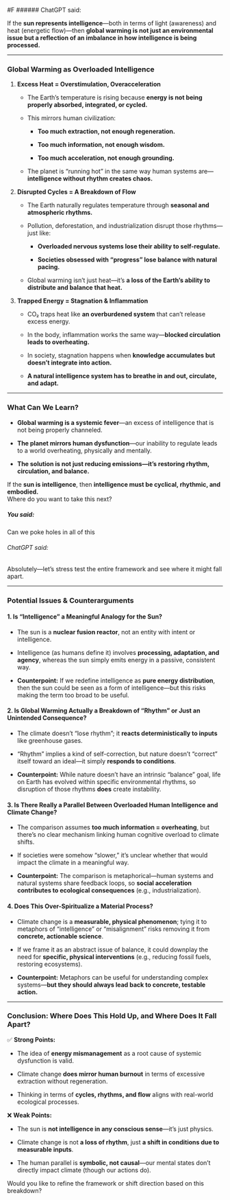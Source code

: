  #F ###### ChatGPT said:

If the **sun represents intelligence**—both in terms of light (awareness) and heat (energetic flow)—then **global warming is not just an environmental issue but a reflection of an imbalance in how intelligence is being processed.**

---

### **Global Warming as Overloaded Intelligence**

1. **Excess Heat = Overstimulation, Overacceleration**
    
    - The Earth’s temperature is rising because **energy is not being properly absorbed, integrated, or cycled.**
        
    - This mirrors human civilization:
        
        - **Too much extraction, not enough regeneration.**
            
        - **Too much information, not enough wisdom.**
            
        - **Too much acceleration, not enough grounding.**
            
    - The planet is “running hot” in the same way human systems are—**intelligence without rhythm creates chaos.**
        
2. **Disrupted Cycles = A Breakdown of Flow**
    
    - The Earth naturally regulates temperature through **seasonal and atmospheric rhythms.**
        
    - Pollution, deforestation, and industrialization disrupt those rhythms—just like:
        
        - **Overloaded nervous systems lose their ability to self-regulate.**
            
        - **Societies obsessed with “progress” lose balance with natural pacing.**
            
    - Global warming isn’t just heat—it’s **a loss of the Earth’s ability to distribute and balance that heat.**
        
3. **Trapped Energy = Stagnation & Inflammation**
    
    - CO₂ traps heat like **an overburdened system** that can’t release excess energy.
        
    - In the body, inflammation works the same way—**blocked circulation leads to overheating.**
        
    - In society, stagnation happens when **knowledge accumulates but doesn’t integrate into action.**
        
    - **A natural intelligence system has to breathe in and out, circulate, and adapt.**
        

---

### **What Can We Learn?**

- **Global warming is a systemic fever**—an excess of intelligence that is not being properly channeled.
    
- **The planet mirrors human dysfunction**—our inability to regulate leads to a world overheating, physically and mentally.
    
- **The solution is not just reducing emissions—it’s restoring rhythm, circulation, and balance.**
    

If the **sun is intelligence**, then **intelligence must be cyclical, rhythmic, and embodied.**  
Where do you want to take this next?

##### You said:

Can we poke holes in all of this

###### ChatGPT said:

Absolutely—let’s stress test the entire framework and see where it might fall apart.

---

### **Potential Issues & Counterarguments**

#### **1. Is “Intelligence” a Meaningful Analogy for the Sun?**

- The sun is a **nuclear fusion reactor**, not an entity with intent or intelligence.
    
- Intelligence (as humans define it) involves **processing, adaptation, and agency**, whereas the sun simply emits energy in a passive, consistent way.
    
- **Counterpoint:** If we redefine intelligence as **pure energy distribution**, then the sun could be seen as a form of intelligence—but this risks making the term too broad to be useful.
    

#### **2. Is Global Warming Actually a Breakdown of “Rhythm” or Just an Unintended Consequence?**

- The climate doesn’t “lose rhythm”; it **reacts deterministically to inputs** like greenhouse gases.
    
- “Rhythm” implies a kind of self-correction, but nature doesn’t “correct” itself toward an ideal—it simply **responds to conditions**.
    
- **Counterpoint:** While nature doesn’t have an intrinsic “balance” goal, life on Earth has evolved within specific environmental rhythms, so disruption of those rhythms **does** create instability.
    

#### **3. Is There Really a Parallel Between Overloaded Human Intelligence and Climate Change?**

- The comparison assumes **too much information = overheating**, but there’s no clear mechanism linking human cognitive overload to climate shifts.
    
- If societies were somehow “slower,” it’s unclear whether that would impact the climate in a meaningful way.
    
- **Counterpoint:** The comparison is metaphorical—human systems and natural systems share feedback loops, so **social acceleration contributes to ecological consequences** (e.g., industrialization).
    

#### **4. Does This Over-Spiritualize a Material Process?**

- Climate change is a **measurable, physical phenomenon**; tying it to metaphors of “intelligence” or “misalignment” risks removing it from **concrete, actionable science**.
    
- If we frame it as an abstract issue of balance, it could downplay the need for **specific, physical interventions** (e.g., reducing fossil fuels, restoring ecosystems).
    
- **Counterpoint:** Metaphors can be useful for understanding complex systems—**but they should always lead back to concrete, testable action.**
    

---

### **Conclusion: Where Does This Hold Up, and Where Does It Fall Apart?**

✅ **Strong Points:**

- The idea of **energy mismanagement** as a root cause of systemic dysfunction is valid.
    
- Climate change **does mirror human burnout** in terms of excessive extraction without regeneration.
    
- Thinking in terms of **cycles, rhythms, and flow** aligns with real-world ecological processes.
    

❌ **Weak Points:**

- The sun is **not intelligence in any conscious sense**—it’s just physics.
    
- Climate change is not **a loss of rhythm**, just **a shift in conditions due to measurable inputs**.
    
- The human parallel is **symbolic, not causal**—our mental states don’t directly impact climate (though our actions do).
    

Would you like to refine the framework or shift direction based on this breakdown?
